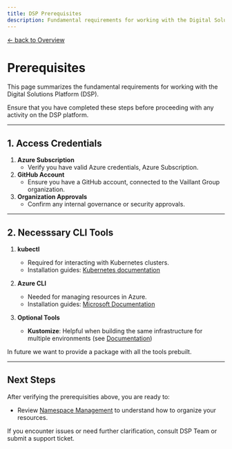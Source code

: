 ```yaml
---
title: DSP Prerequisites
description: Fundamental requirements for working with the Digital Solutions Platform (DSP)
---
```


[&larr; back to Overview](/dsp)

# Prerequisites

This page summarizes the fundamental requirements for working with the Digital Solutions Platform (DSP).

Ensure that you have completed these steps before proceeding with any activity on the DSP platform.

---

## 1. Access Credentials
1. **Azure Subscription**
    - Verify you have valid Azure credentials, Azure Subscription.
2. **GitHub Account**
    - Ensure you have a GitHub account, connected to the Vaillant Group organization.
3. **Organization Approvals**
    - Confirm any internal governance or security approvals.

---

## 2. Necesssary CLI Tools

1. **kubectl**
    - Required for interacting with Kubernetes clusters.
    - Installation guides: [Kubernetes documentation](https://kubernetes.io/docs/tasks/tools/)

2. **Azure CLI**
    - Needed for managing resources in Azure.
    - Installation guides: [Microsoft Documentation](https://learn.microsoft.com/en-gb/cli/azure/install-azure-cli)

3. **Optional Tools**
    - **Kustomize**: Helpful when building the same infrastructure for multiple environments (see [Documentation](https://kustomize.io/))

In future we want to provide a package with all the tools prebuilt.

---

## Next Steps

After verifying the prerequisities above, you are ready to:
- Review [Namespace Management](./namespace-management.md) to understand how to organize your resources.

If you encounter issues or need further clarification, consult DSP Team or submit a support ticket.
